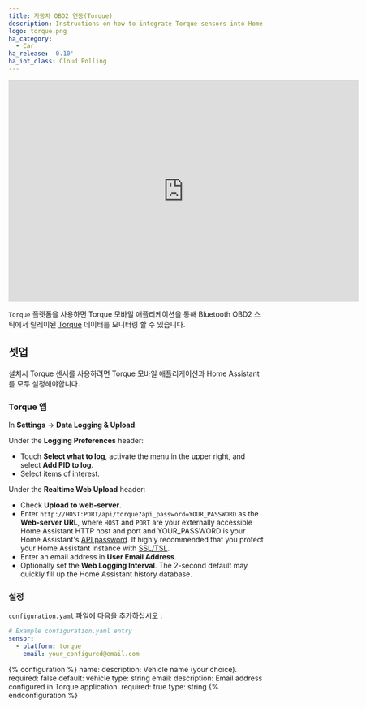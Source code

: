 ```yaml
---
title: 자동차 OBD2 연동(Torque)
description: Instructions on how to integrate Torque sensors into Home Assistant.
logo: torque.png
ha_category:
  - Car
ha_release: '0.10'
ha_iot_class: Cloud Polling
---
```


<div class='videoWrapper'>
<iframe width="690" height="437" src="https://www.youtube.com/embed/JIa0nsrQXI0" frameborder="0" allow="accelerometer; autoplay; encrypted-media; gyroscope; picture-in-picture" allowfullscreen></iframe>
</div>

`Torque` 플랫폼을 사용하면 Torque 모바일 애플리케이션을 통해 Bluetooth OBD2 스틱에서 릴레이된 [Torque](https://torque-bhp.com/) 데이터를 모니터링 할 수 있습니다.

## 셋업

설치시 Torque 센서를 사용하려면 Torque 모바일 애플리케이션과 Home Assistant를 모두 설정해야합니다.

### Torque 앱

In **Settings** -> **Data Logging & Upload**:

Under the **Logging Preferences** header:

- Touch **Select what to log**, activate the menu in the upper right, and select **Add PID to log**.
- Select items of interest.

Under the **Realtime Web Upload** header:

- Check **Upload to web-server**.
- Enter `http://HOST:PORT/api/torque?api_password=YOUR_PASSWORD` as the **Web-server URL**, where `HOST` and `PORT` are your externally accessible Home Assistant HTTP host and port and YOUR_PASSWORD is your Home Assistant's [API password](/integrations/http/). It highly recommended that you protect your Home Assistant instance with [SSL/TSL](/docs/ecosystem/certificates/).
- Enter an email address in **User Email Address**.
- Optionally set the **Web Logging Interval**. The 2-second default may quickly fill up the Home Assistant history database.

### 설정

`configuration.yaml` 파일에 다음을 추가하십시오 :

```yaml
# Example configuration.yaml entry
sensor:
  - platform: torque
    email: your_configured@email.com
```

{% configuration %}
name:
  description: Vehicle name (your choice).
  required: false
  default: vehicle
  type: string
email:
  description: Email address configured in Torque application.
  required: true
  type: string
{% endconfiguration %}
